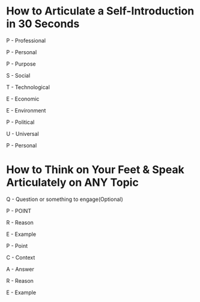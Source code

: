 # How to Articulate a Self-Introduction in 30 Seconds

P - Professional

P - Personal

P - Purpose

S - Social

T - Technological

E - Economic

E - Environment

P - Political

U - Universal

P - Personal

# How to Think on Your Feet & Speak Articulately on ANY Topic

Q - Question or something to engage(Optional)

P - POINT

R - Reason

E - Example

P - Point

C - Context

A - Answer

R - Reason

E - Example